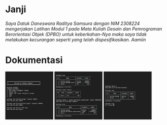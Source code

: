 # Janji
_Saya Datuk Daneswara Raditya Samsura dengan NIM 2308224 mengerjakan Latihan Modul 1 pada Mata Kuliah Desain dan Pemrograman Berorientasi Objek (DPBO) untuk keberkahan-Nya maka saya tidak melakukan kecurangan seperti yang telah dispesifikasikan. Aamiin_

# Dokumentasi
<div>
    <img src=".cpp/Screenshots/1.png" style="width: 30%; object-fit: cover;">
    <img src=".cpp/Screenshots/2.png" style="width: 30%; object-fit: cover;">
    <img src=".cpp/Screenshots/3.png" style="width: 30%; object-fit: cover;">
</div>
